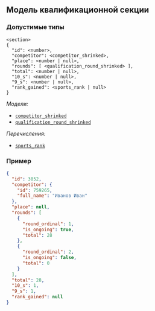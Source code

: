 ## Модель квалификационной секции

### Допустимые типы

```
<section>
{
  "id": <number>,
  "competitor": <competitor_shrinked>,
  "place": <number | null>,
  "rounds": [ <qualification_round_shrinked> ],
  "total": <number | null>,
  "10_s": <number | null>,
  "9_s": <number | null>,
  "rank_gained": <sports_rank | null>
}
```

_Модели:_

- [`competitor_shrinked`](competitor.md/#shrinked)
- [`qualification_round_shrinked`](qualification_round.md/#shrinked)

_Перечисления:_

- [`sports_rank`](../enums/sports_rank.md)

### Пример

```json
{
  "id": 3052,
  "competitor": {
    "id": 759265,
    "full_name": "Иванов Иван"
  },
  "place": null,
  "rounds": [
    {
      "round_ordinal": 1,
      "is_ongoing": true,
      "total": 28
    },
    {
      "round_ordinal": 2,
      "is_ongoing": false,
      "total": 0
    }
  ],
  "total": 28,
  "10_s": 1,
  "9_s": 1,
  "rank_gained": null
}
```
